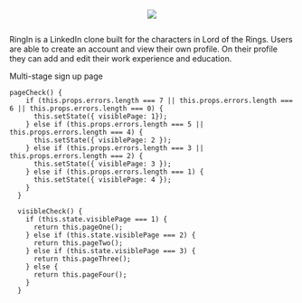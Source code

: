 # <p align="center"><img src={window.nameLogoURL} /></p>
RingIn is a LinkedIn clone built for the characters in Lord of the Rings. Users are able to create an account and view their own profile. On their profile they can add and edit their work experience and education.

Multi-stage sign up page
```
pageCheck() {
    if (this.props.errors.length === 7 || this.props.errors.length === 6 || this.props.errors.length === 0) {
      this.setState({ visiblePage: 1});
    } else if (this.props.errors.length === 5 || this.props.errors.length === 4) {
      this.setState({ visiblePage: 2 });
    } else if (this.props.errors.length === 3 || this.props.errors.length === 2) {
      this.setState({ visiblePage: 3 });
    } else if (this.props.errors.length === 1) {
      this.setState({ visiblePage: 4 });
    }
  }

  visibleCheck() {
    if (this.state.visiblePage === 1) {
      return this.pageOne();
    } else if (this.state.visiblePage === 2) {
      return this.pageTwo();
    } else if (this.state.visiblePage === 3) {
      return this.pageThree();
    } else {
      return this.pageFour();
    }
  }
  ```
  
  
